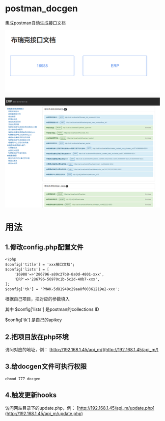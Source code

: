 # postman_docgen

集成postman自动生成接口文档

![demo1.png](demo1.png)

![demo2.png](demo2.png)


# 用法

## 1.修改config.php配置文件

    <?php
    $config['title'] = 'xxx接口文档';
    $config['lists'] = [
        '16988'=>'286796-a89c27b8-8a0d-4801-xxx',
        'ERP'=>'286796-56970c1b-5c2d-40b7-xxx',    
    ];
    $config['tk'] = 'PMAK-5d81948c29aa8f00361219e2-xxx';

根据自己项目，把对应的参数填入

其中 $config['lists'] 是postman的collections ID

$config['tk'] 是自己的apikey

## 2.把项目放在php环境

访问对应的地址，例： [http://192.168.1.45/api_m/](http://192.168.1.45/api_m/)


## 3.给docgen文件可执行权限

    chmod 777 docgen

## 4.触发更新hooks


访问网站目录下的update.php，例： [http://192.168.1.45/api_m/update.php](http://192.168.1.45/api_m/update.php)
